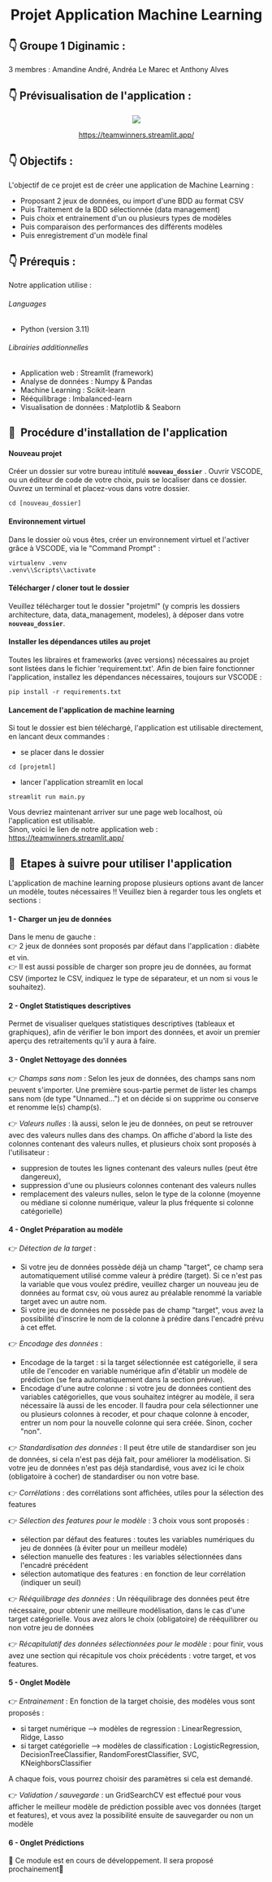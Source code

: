 <h1 align="center">Projet Application Machine Learning</h1>

## :point_down: Groupe 1 Diginamic :
3 membres : Amandine André, Andréa Le Marec et Anthony Alves

## :point_down: Prévisualisation de l'application :
<div align= "center">
  <img src="data/application.jpg"/>

  https://teamwinners.streamlit.app/
</div>

## :point_down: Objectifs :

L'objectif de ce projet est de créer une application de Machine Learning : 
- Proposant 2 jeux de données, ou import d'une BDD au format CSV​
- Puis Traitement de la BDD sélectionnée (data management)​
- Puis choix et entrainement d'un ou plusieurs types de modèles​
- Puis comparaison des performances des différents modèles​
- Puis enregistrement d'un modèle final

## :point_down: Prérequis :
Notre application utilise :
###### Languages
- Python (version 3.11)
###### Librairies additionnelles
- Application web : Streamlit (framework)​
- Analyse de données : Numpy & Pandas​
- Machine Learning : Scikit-learn​
- Rééquilibrage : Imbalanced-learn​
- Visualisation de données : Matplotlib & Seaborn

## 🚀&nbsp; Procédure d'installation de l'application

#### Nouveau projet

Créer un dossier sur votre bureau intitulé **`nouveau_dossier`** .
Ouvrir VSCODE, ou un éditeur de code de votre choix, puis se localiser dans ce dossier.
Ouvrez un terminal et placez-vous dans votre dossier.
```
cd [nouveau_dossier]
```

#### Environnement virtuel
Dans le dossier où vous êtes, créer un environnement virtuel et l'activer grâce à VSCODE, via le "Command Prompt" :
```
virtualenv .venv
.venv\\Scripts\\activate
```

#### Télécharger / cloner tout le dossier 
Veuillez télécharger tout le dossier "projetml" (y compris les dossiers architecture, data, data_management, modeles), à déposer dans votre **`nouveau_dossier`**.

#### Installer les dépendances utiles au projet

Toutes les libraires et frameworks (avec versions) nécessaires au projet sont listées dans le fichier 'requirement.txt'.
Afin de bien faire fonctionner l'application, installez les dépendances nécessaires, toujours sur VSCODE :
```
pip install -r requirements.txt
```

#### Lancement de l'application de machine learning 
Si tout le dossier est bien téléchargé, l'application est utilisable directement, en lancant deux commandes :
- se placer dans le dossier
```
cd [projetml]
```
- lancer l'application streamlit en local
```
streamlit run main.py
```
Vous devriez maintenant arriver sur une page web localhost, où l'application est utilisable. <br>
Sinon, voici le lien de notre application web : https://teamwinners.streamlit.app/ 

## 🚀&nbsp; Etapes à suivre pour utiliser l'application
L'application de machine learning propose plusieurs options avant de lancer un modèle, toutes nécessaires !! Veuillez bien à regarder tous les onglets et sections :

#### 1 - Charger un jeu de données 
Dans le menu de gauche : <br>
👉 2 jeux de données sont proposés par défaut dans l'application : diabète et vin.<br>
👉 Il est aussi possible de charger son propre jeu de données, au format CSV (importez le CSV, indiquez le type de séparateur, et un nom si vous le souhaitez).

#### 2 - Onglet Statistiques descriptives 
Permet de visualiser quelques statistiques descriptives (tableaux et graphiques), afin de vérifier le bon import des données, et avoir un premier aperçu des retraitements qu'il y aura à faire.

#### 3 - Onglet Nettoyage des données 
👉 *Champs sans nom* : Selon les jeux de données, des champs sans nom peuvent s'importer. Une première sous-partie permet de lister les champs sans nom (de type "Unnamed...") et on décide si on supprime ou conserve et renomme le(s) champ(s).<br>

👉 *Valeurs nulles* : là aussi, selon le jeu de données, on peut se retrouver avec des valeurs nulles dans des champs. On affiche d'abord la liste des colonnes contenant des valeurs nulles, et plusieurs choix sont proposés à l'utilisateur : 
- suppresion de toutes les lignes contenant des valeurs nulles (peut être dangereux),
- suppression d'une ou plusieurs colonnes contenant des valeurs nulles
- remplacement des valeurs nulles, selon le type de la colonne (moyenne ou médiane si colonne numérique, valeur la plus fréquente si colonne catégorielle)

#### 4 - Onglet Préparation au modèle
👉 *Détection de la target* : <br>
- Si votre jeu de données possède déjà un champ "target", ce champ sera automatiquement utilisé comme valeur à prédire (target). Si ce n'est pas la variable que vous voulez prédire, veuillez charger un nouveau jeu de données au format csv, où vous aurez au préalable renommé la variable target avec un autre nom.<br>
- Si votre jeu de données ne possède pas de champ "target", vous avez la possibilité d'inscrire le nom de la colonne à prédire dans l'encadré prévu à cet effet.<br>

👉 *Encodage des données* :<br>
- Encodage de la target : si la target sélectionnée est catégorielle, il sera utile de l'encoder en variable numérique afin d'établir un modèle de prédiction (se fera automatiquement dans la section prévue).<br>
- Encodage d'une autre colonne : si votre jeu de données contient des variables catégorielles, que vous souhaitez intégrer au modèle, il sera nécessaire là aussi de les encoder. Il faudra pour cela sélectionner une ou plusieurs colonnes à recoder, et pour chaque colonne à encoder, entrer un nom pour la nouvelle colonne qui sera créée. Sinon, cocher "non".<br>

👉 *Standardisation des données* : Il peut être utile de standardiser son jeu de données, si cela n'est pas déjà fait, pour améliorer la modélisation. Si votre jeu de données n'est pas déjà standardisé, vous avez ici le choix (obligatoire à cocher) de standardiser ou non votre base. <br>

👉 *Corrélations* : des corrélations sont affichées, utiles pour la sélection des features<br>

👉 *Sélection des features pour le modèle* : 3 choix vous sont proposés :<br>
- sélection par défaut des features : toutes les variables numériques du jeu de données (à éviter pour un meilleur modèle)<br>
- sélection manuelle des features : les variables sélectionnées dans l'encadré précédent<br>
- sélection automatique des features : en fonction de leur corrélation (indiquer un seuil)<br>

👉 *Rééquilibrage des données* : Un rééquilibrage des données peut être nécessaire, pour obtenir une meilleure modélisation, dans le cas d'une target catégorielle. Vous avez alors le choix (obligatoire) de rééquilibrer ou non votre jeu de données <br>

👉 *Récapitulatif des données sélectionnées pour le modèle* : pour finir, vous avez une section qui récapitule vos choix précédents : votre target, et vos features.<br>

#### 5 - Onglet Modèle
👉 *Entrainement* : En fonction de la target choisie, des modèles vous sont proposés :<br>
- si target numérique --> modèles de regression : LinearRegression, Ridge, Lasso<br>
- si target catégorielle --> modèles de classification : LogisticRegression, DecisionTreeClassifier, RandomForestClassifier, SVC, KNeighborsClassifier<br>

A chaque fois, vous pourrez choisir des paramètres si cela est demandé. <br>

👉 *Validation / sauvegarde* : un GridSearchCV est effectué pour vous afficher le meilleur modèle de prédiction possible avec vos données (target et features), et vous avez la possibilité ensuite de sauvegarder ou non un modèle <br>

#### 6 - Onglet Prédictions
🚧 Ce module est en cours de développement. Il sera proposé prochainement🚧
